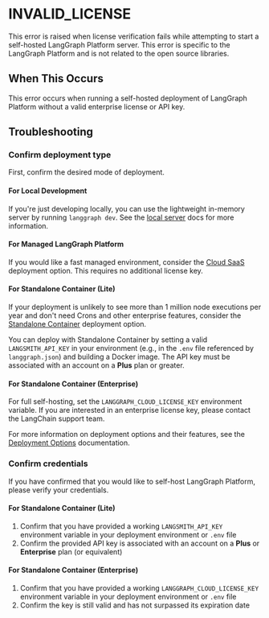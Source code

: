 # INVALID_LICENSE

This error is raised when license verification fails while attempting to start a self-hosted LangGraph Platform server. This error is specific to the LangGraph Platform and is not related to the open source libraries.

## When This Occurs

This error occurs when running a self-hosted deployment of LangGraph Platform without a valid enterprise license or API key.

## Troubleshooting

### Confirm deployment type

First, confirm the desired mode of deployment.

#### For Local Development

If you're just developing locally, you can use the lightweight in-memory server by running `langgraph dev`.
See the [local server](../../tutorials/langgraph-platform/local-server.md) docs for more information.

#### For Managed LangGraph Platform

If you would like a fast managed environment, consider the [Cloud SaaS](../../concepts/langgraph_cloud.md) deployment option. This requires no additional license key.

#### For Standalone Container (Lite)

If your deployment is unlikely to see more than 1 million node executions per year and don't need Crons and other enterprise features, consider the [Standalone Container](../../concepts/deployment_options.md) deployment option.

You can deploy with Standalone Container by setting a valid `LANGSMITH_API_KEY` in your environment (e.g., in the `.env` file referenced by `langgraph.json`) and building a Docker image. The API key must be associated with an account on a **Plus** plan or greater.

#### For Standalone Container (Enterprise)

For full self-hosting, set the `LANGGRAPH_CLOUD_LICENSE_KEY` environment variable. If you are interested in an enterprise license key, please contact the LangChain support team.

For more information on deployment options and their features, see the [Deployment Options](../../concepts/deployment_options.md) documentation.


### Confirm credentials

If you have confirmed that you would like to self-host LangGraph Platform, please verify your credentials.

#### For Standalone Container (Lite)

1. Confirm that you have provided a working `LANGSMITH_API_KEY` environment variable in your deployment environment or `.env` file
2. Confirm the provided API key is associated with an account on a **Plus** or **Enterprise** plan (or equivalent)

#### For Standalone Container (Enterprise)

1. Confirm that you have provided a working `LANGGRAPH_CLOUD_LICENSE_KEY` environment variable in your deployment environment or `.env` file
2. Confirm the key is still valid and has not surpassed its expiration date